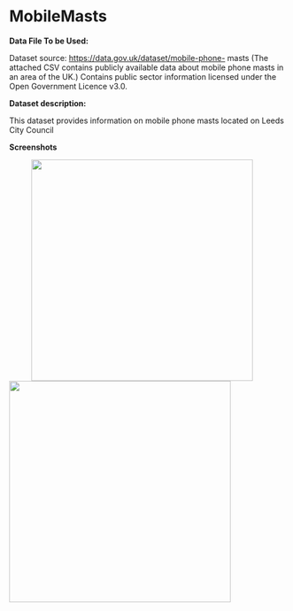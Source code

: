 # MobileMasts

<b>Data File To be Used:</b>

Dataset source: https://data.gov.uk/dataset/mobile-phone- masts
(The attached CSV contains publicly available data about mobile phone masts in an area of the UK.)
Contains public sector information licensed under the Open Government Licence v3.0.

<b>Dataset description:</b>

This dataset provides information on mobile phone masts located on Leeds City Council



<b>Screenshots</b>

<p float="left">
  <img src="https://user-images.githubusercontent.com/13555265/36933554-5296ae34-1edb-11e8-8315-84b8c6d6d32c.png" width="400" hspace="40" />
  <img src="https://user-images.githubusercontent.com/13555265/36933555-52b1c2b4-1edb-11e8-987b-efb7a08302f3.png" width="400" />
</p>
